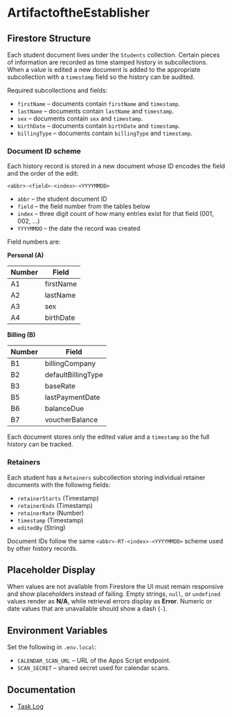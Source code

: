 # ArtifactoftheEstablisher

## Firestore Structure

Each student document lives under the `Students` collection. Certain pieces of
information are recorded as time stamped history in subcollections. When a value
is edited a new document is added to the appropriate subcollection with a
`timestamp` field so the history can be audited.

Required subcollections and fields:

- `firstName` – documents contain `firstName` and `timestamp`.
- `lastName` – documents contain `lastName` and `timestamp`.
- `sex` – documents contain `sex` and `timestamp`.
- `birthDate` – documents contain `birthDate` and `timestamp`.
- `billingType` – documents contain `billingType` and `timestamp`.

### Document ID scheme

Each history record is stored in a new document whose ID encodes the field and
the order of the edit:

`<abbr>-<field>-<index>-<YYYYMMDD>`

- `abbr` – the student document ID
- `field` – the field number from the tables below
- `index` – three digit count of how many entries exist for that field (001,
  002, ...)
- `YYYYMMDD` – the date the record was created

Field numbers are:

**Personal (A)**

| Number | Field |
| ------ | ----------------- |
| A1     | firstName |
| A2     | lastName |
| A3     | sex |
| A4     | birthDate |

**Billing (B)**

| Number | Field |
| ------ | ------------------- |
| B1     | billingCompany |
| B2     | defaultBillingType |
| B3     | baseRate |
| B5     | lastPaymentDate |
| B6     | balanceDue |
| B7     | voucherBalance |

Each document stores only the edited value and a `timestamp` so the full history
can be tracked.

### Retainers

Each student has a `Retainers` subcollection storing individual retainer
documents with the following fields:

- `retainerStarts` (Timestamp)
- `retainerEnds` (Timestamp)
- `retainerRate` (Number)
- `timestamp` (Timestamp)
- `editedBy` (String)

Document IDs follow the same `<abbr>-RT-<index>-<YYYYMMDD>` scheme used by
other history records.

## Placeholder Display

When values are not available from Firestore the UI must remain responsive and show placeholders instead of failing. Empty strings, `null`, or `undefined` values render as **N/A**, while retrieval errors display as **Error**. Numeric or date values that are unavailable should show a dash (`-`).
 

## Environment Variables

Set the following in `.env.local`:

- `CALENDAR_SCAN_URL` – URL of the Apps Script endpoint.
- `SCAN_SECRET` – shared secret used for calendar scans.

## Documentation

 - [Task Log](./docs/Task%20Log.md)
